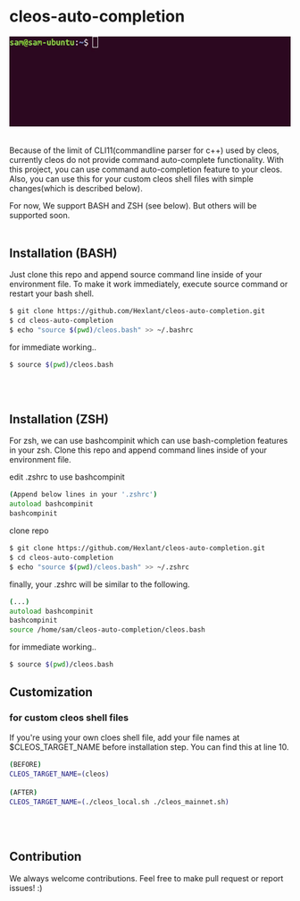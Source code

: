 # cleos-auto-completion

<img src="usage.gif"><br/><br/>

Because of the limit of CLI11(commandline parser for c++) used by cleos, currently cleos do not provide command auto-complete functionality.
With this project, you can use command auto-completion feature to your cleos. Also, you can use this for your custom cleos shell files with simple changes(which is described below).

For now, We support BASH and ZSH (see below). But others will be supported soon.
<br/><br/>


## Installation (BASH)
Just clone this repo and append source command line inside of your environment file. To make it work immediately, execute source command or restart your bash shell.
```bash
$ git clone https://github.com/Hexlant/cleos-auto-completion.git
$ cd cleos-auto-completion
$ echo "source $(pwd)/cleos.bash" >> ~/.bashrc
```

for immediate working..
```bash
$ source $(pwd)/cleos.bash
```
<br/><br/>

## Installation (ZSH)
For zsh, we can use bashcompinit which can use bash-completion features in your zsh. Clone this repo and append command lines inside of your environment file.

edit .zshrc to use bashcompinit
```zsh
(Append below lines in your '.zshrc')
autoload bashcompinit
bashcompinit
```

clone repo
```zsh
$ git clone https://github.com/Hexlant/cleos-auto-completion.git
$ cd cleos-auto-completion
$ echo "source $(pwd)/cleos.bash" >> ~/.zshrc
```

finally, your .zshrc will be similar to the following.
```zsh
(...)
autoload bashcompinit
bashcompinit
source /home/sam/cleos-auto-completion/cleos.bash
```

for immediate working..
```bash
$ source $(pwd)/cleos.bash
```


## Customization
### for custom cleos shell files
If you're using your own cloes shell file, add your file names at $CLEOS_TARGET_NAME before installation step. You can find this at line 10.
```bash
(BEFORE)
CLEOS_TARGET_NAME=(cleos)

(AFTER)
CLEOS_TARGET_NAME=(./cleos_local.sh ./cleos_mainnet.sh)
```
<br/><br/>


## Contribution
We always welcome contributions. Feel free to make pull request or report issues! :) 
